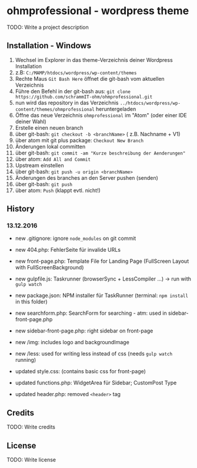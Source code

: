 # ohmprofessional - wordpress theme

TODO: Write a project description

## Installation - Windows

1. Wechsel im Explorer in das theme-Verzeichnis deiner Wordpress Installation
  1.  z.B: `C:/MAMP/htdocs/wordpress/wp-content/themes`
2. Rechte Maus `Git Bash Here` öffnet die git-bash vom aktuellen Verzeichnis
3. Führe den Befehl in der git-bash aus: `git clone https://github.com/schrammIT-ohm/ohmprofessional.git`
  1. nun wird das repository in das Verzeichnis `../htdocs/wordpress/wp-content/themes/ohmprofessional` heruntergeladen
4. Öffne das neue Verzeichnis `ohmprofessional` im "Atom" (oder einer IDE deiner Wahl)
5. Erstelle einen neuen branch
  1. über git-bash: `git checkout -b <branchName>` (<branchName> z.B. Nachname + V1)
  2. über atom mit git plus package: `Checkout New Branch`
6. Änderungen lokal committen
  1. über git-bash: `git commit -am "Kurze beschreibung der Aenderungen"`
  2. über atom: `Add All and Commit`
7. Upstream einstellen
  1. über git-bash: `git push -u origin <branchName>`
8. Änderungen des branches an den Server pushen (senden)
  1. über git-bash: `git push`
  2. über atom: `Push` (klappt evtl. nicht!)


## History

### 13.12.2016
- new .gitignore: ignore `node_modules` on git commit
- new 404.php: FehlerSeite für invalide URLs
- new front-page.php: Template File for Landing Page (FullScreen Layout with FullScreenBackground)
- new gulpfile.js: Taskrunner (browserSync + LessCompiler ...) -> run with `gulp watch`
- new package.json: NPM installer für TaskRunner (terminal: `npm install` in this folder)
- new searchform.php: SearchForm for searching - atm: used in sidebar-front-page.php
- new sidebar-front-page.php: right sidebar on front-page
- new /img: includes logo and backgroundImage
- new /less: used for writing less instead of css (needs `gulp watch` running)

- updated style.css: (contains basic css for front-page)
- updated functions.php: WidgetArea für Sidebar; CustomPost Type
- updated header.php: removed `<header>` tag

## Credits

TODO: Write credits

## License

TODO: Write license
